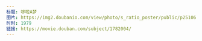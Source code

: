 ```yaml
---
标题: 哆啦A梦
图片: https://img2.doubanio.com/view/photo/s_ratio_poster/public/p2510688261.jpg
时时: 1979
链接: https://movie.douban.com/subject/1782004/
---
```

